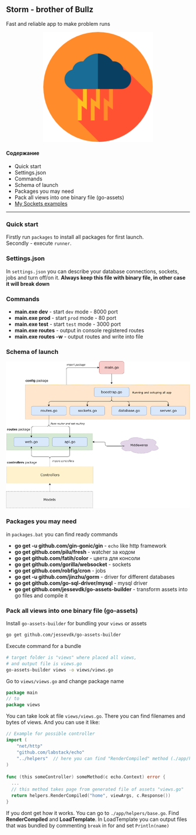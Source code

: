 ## Storm - brother of Bullz
Fast and reliable app to make problem runs

<p align="center" style="text-align:center;">
  <img src="https://github.com/Nikeweke/Storm/blob/master/public/assets/storm.png?raw=true" width="300" />
</p>

#### Содержание 
* Quick start
* Settings.json
* Commands
* Schema of launch
* Packages you may need
* Pack all views into one binary file (go-assets)
* [My Sockets examples](https://github.com/Nikeweke/GOLANG-WS)

---

### Quick start
Firstly run `packages` to install all packages for first launch.                                      
Secondly - execute `runner`.

### Settings.json
In `settings.json` you can describe your database connections, sockets, jobs and turn off/on it. **Always keep this file with binary file, in other case it will break down** 

### Commands
* **main.exe dev** - start `dev` mode - 8000 port
* **main.exe prod** - start `prod` mode - 80 port
* **main.exe test** - start `test` mode - 3000 port
* **main.exe routes** - output in console registered routes
* **main.exe routes -w** - output routes and write into file

### Schema of launch
<p align="center" style="text-align:center;">
  <img src="https://github.com/Nikeweke/Storm/blob/master/public/assets/schema_storm.png?raw=true" width="600" />
</p>


### Packages you may need
in `packages.bat` you can find ready commands

* **go get -u github.com/gin-gonic/gin** - `echo` like http framework
* **go get github.com/pilu/fresh** - watcher за кодом
* **go get github.com/fatih/color** - цвета для консоли 
* **go get github.com/gorilla/websocket** - sockets
* **go get github.com/robfig/cron** - jobs
* **go get -u github.com/jinzhu/gorm** - driver for different databases
* **go get github.com/go-sql-driver/mysql** - mysql driver
* **go get github.com/jessevdk/go-assets-builder** - transform assets into go files and compile it

### Pack all views into one binary file (go-assets)
Install `go-assets-builder` for bundling your `views` or assets
```bash
go get github.com/jessevdk/go-assets-builder
```

Execute command for a bundle 
```bash
# target folder is "views" where placed all views,
# and output file is views.go
go-assets-builder views -o views/views.go
```

Go to `views/views.go` and change package name
```go 
package main 
// to 
package views
```

You can take look at file `views/views.go`. There you can find filenames and bytes of views. And you can use it like:
```go
// Example for possible controller
import (
	"net/http"
	"github.com/labstack/echo"
	"../helpers"  // here you can find "RenderCompiled" method (./app/helpers/base.go)
)

func (this someController) someMethod(c echo.Context) error {
  ...
  // this method takes page from generated file of assets "views.go"
  return helpers.RenderCompiled("home", viewArgs, c.Response())
}
```

If you dont get how it works. You can go to `./app/helpers/base.go`. Find **RenderCompiled** and **LoadTemplate**. 
In LoadTemplate you can output files that was bundled by commenting `break` in for and set `Println(name)` 